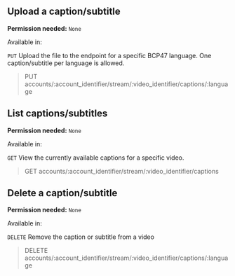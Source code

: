 ## Upload a caption/subtitle

**Permission needed:** `None`

Available in:



`PUT` Upload the file to the endpoint for a specific BCP47 language. One caption/subtitle per language is allowed.

> PUT accounts/:account_identifier/stream/:video_identifier/captions/:language


## List captions/subtitles

**Permission needed:** `None`

Available in:



`GET` View the currently available captions for a specific video.

> GET accounts/:account_identifier/stream/:video_identifier/captions


## Delete a caption/subtitle

**Permission needed:** `None`

Available in:



`DELETE` Remove the caption or subtitle from a video

> DELETE accounts/:account_identifier/stream/:video_identifier/captions/:language
